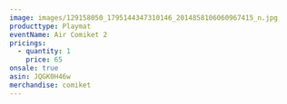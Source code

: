 ```yaml
---
image: images/129158050_1795144347310146_2014858106060967415_n.jpg
producttype: Playmat
eventName: Air Comiket 2
pricings:
  - quantity: 1
    price: 65
onsale: true
asin: JQGK0H46w
merchandise: comiket
---
```

